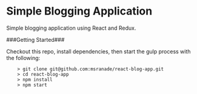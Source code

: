 # Simple Blogging Application

Simple blogging application using React and Redux.

###Getting Started###

Checkout this repo, install dependencies, then start the gulp process with the following:

```
	> git clone git@github.com:msranade/react-blog-app.git
	> cd react-blog-app
	> npm install
	> npm start
```

